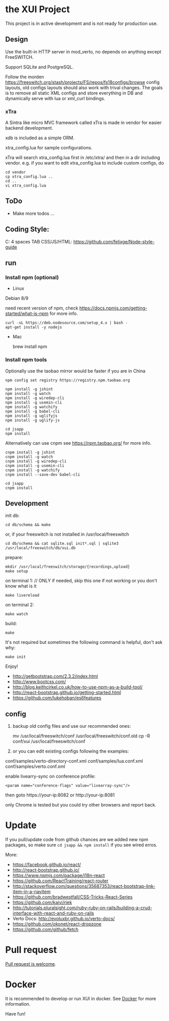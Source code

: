 # the XUI Project

This project is in active development and is not ready for production use.

## Design

Use the built-in HTTP server in mod_verto, no depends on anything except FreeSWITCH.

Support SQLite and PostgreSQL.

Follow the morden https://freeswitch.org/stash/projects/FS/repos/fs18configs/browse config layouts, old configs layouts should also work with trival changes. The goals is to remove all static XML configs and store everything in DB and dynamically serve with lua or xml_curl bindings.

### xTra

A Sintra like micro MVC framework called xTra is made in vendor for easier backend development.

xdb is included as a simple ORM.

xtra_config.lua for sample configurations.

xTra will search xtra_config.lua first in /etc/xtra/ and then in a dir including vendor. e.g. if you want to edit xtra_config.lua to include custom configs, do

    cd vendor
    cp xtra_config.lua ..
    cd ..
    vi xtra_config.lua


## ToDo

* Make more todos ...

## Coding Style:

C: 4 spaces TAB
CSS/JS/HTML: https://github.com/felixge/Node-style-guide

## run


### Install npm (optional)

* Linux

Debian 8/9

need recent version of npm, check <https://docs.npmjs.com/getting-started/what-is-npm> for more info.

    curl -sL https://deb.nodesource.com/setup_4.x | bash -
    apt-get install -y nodejs

* Mac

    brew install npm

### Install npm tools

Optionally use the taobao mirror would be faster if you are in China

    npm config set registry https://registry.npm.taobao.org

    npm install -g jshint
    npm install -g watch
    npm install -g wiredep-cli
    npm install -g usemin-cli
    npm install -g watchify
    npm install -g babel-cli
    npm install -g uglifyjs
    npm install -g uglify-js

    cd jsapp
    npm install


Alternatively can use cnpm see <https://npm.taobao.org/> for more info.

    cnpm install -g jshint
    cnpm install -g watch
    cnpm install -g wiredep-cli
    cnpm install -g usemin-cli
    cnpm install -g watchify
    cnpm install --save-dev babel-cli

    cd jsapp
    cnpm install
    

## Development

init db:

    cd db/schema && make

or, if your freeswitch is not installed in /usr/local/freeswitch

    cd db/schema && cat sqlite.sql init*.sql | sqlite3 /usr/local/freeswitch/db/xui.db

prepare:

    mkdir /usr/local/freeswitch/storage/{recordings,upload}
    make setup

on terminal 1: // ONLY if needed, skip this one if not working or you don't know what is it

    make livereload

on terminal 2:

    make watch

build:

    make

It's not required but sometimes the following command is helpful, don't ask why:

    make init

Enjoy!

* <http://getbootstrap.com/2.3.2/index.html>
* <http://www.bootcss.com/>
* <http://blog.keithcirkel.co.uk/how-to-use-npm-as-a-build-tool/>
* <http://react-bootstrap.github.io/getting-started.html>
* <https://github.com/lukehoban/es6features>

## config

1) backup old config files and use our recommended ones:

    mv /usr/local/freeswitch/conf /usr/local/freeswitch/conf.old
    cp -R conf/xui /usr/local/freeswitch/conf

2) or you can edit existing configs following the examples:

conf/samples/verto-directory-conf.xml
conf/samples/lua.conf.xml
conf/samples/verto.conf.xml

enable livearry-sync on conference profile:

    <param name="conference-flags" value="livearray-sync"/>

then goto https://your-ip:8082 or http://your-ip:8081

only Chrome is tested but you could try other browsers and report back.

# Update

If you pull/update code from github chances are we added new npm packages, so make sure `cd jsapp && npm install` if you see wired erros.

More:

* <https://facebook.github.io/react/>
* <http://react-bootstrap.github.io/>
* <https://www.npmjs.com/package/i18n-react>
* <https://github.com/ReactTraining/react-router>
* <http://stackoverflow.com/questions/35687353/react-bootstrap-link-item-in-a-navitem>
* <https://github.com/bradwestfall/CSS-Tricks-React-Series>
* <https://github.com/kaivi/riek>
* <http://tutorials.pluralsight.com/ruby-ruby-on-rails/building-a-crud-interface-with-react-and-ruby-on-rails>
* Verto Docs: <http://evoluxbr.github.io/verto-docs/>
* <https://github.com/okonet/react-dropzone>
* <https://github.com/github/fetch>

# Pull request

[Pull request is welcome](https://github.com/seven1240/xui/wiki#pull-request).

# Docker

It is recommended to develop or run XUI in docker. See [Docker](https://github.com/seven1240/xui/wiki#docker) for more information.

Have fun!
